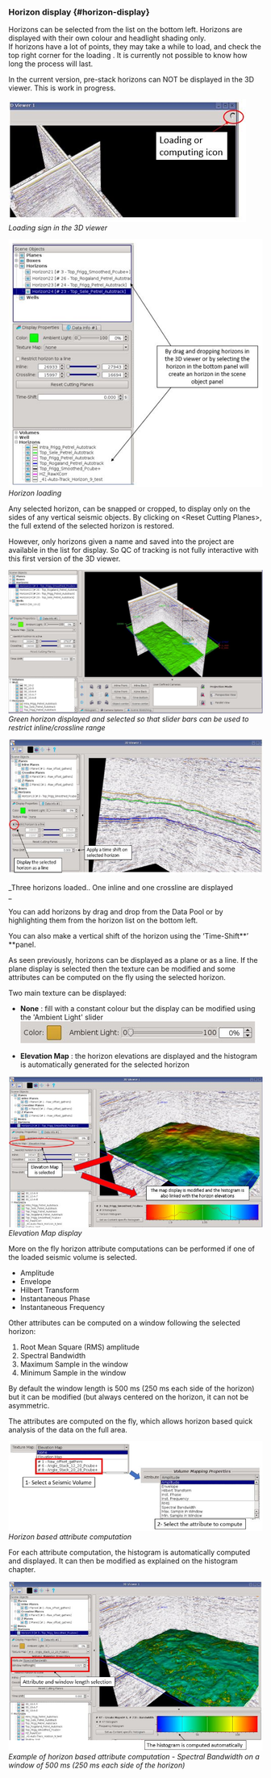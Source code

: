 ### Horizon display {#horizon-display}

Horizons can be selected from the list on the bottom left. Horizons are displayed with their own colour and headlight shading only.  
If horizons have a lot of points, they may take a while to load, and check the top right corner for the loading . It is currently not possible to know how long the process will last.

In the current version, pre-stack horizons can NOT be displayed in the 3D viewer. This is work in progress.

![](/assets/3dviewer_loading.JPG)  
_Loading sign in the 3D viewer_

![](/assets/3dviewer_horizon.JPG)  
_Horizon loading_

Any selected horizon, can be snapped or cropped, to display only on the sides of any vertical seismic objects. By clicking on &lt;Reset Cutting Planes&gt;, the full extend of the selected horizon is restored.

However, only horizons given a name and saved into the project are available in the list for display. So  QC of tracking is not fully interactive with this first version of the 3D viewer.

![](/assets/3dviewer_hz1.JPG)_Green horizon displayed and selected so that slider bars can be used to restrict inline/crossline range_

![](/assets/3dviewer_hz2.JPG)

_Three horizons loaded.. One inline and one crossline are displayed            
_

You can add horizons by drag and drop from the Data Pool or by highlighting them from the horizon list on the bottom left.

You can also make a vertical shift of the horizon using the ‘Time-Shift**’ **panel.

As seen previously, horizons can be displayed as a plane or as a line. If the plane display is selected then the texture can be modified and some attributes can be computed on the fly using the selected horizon.

Two main texture can be displayed:

* **None** : fill with a constant colour but the display can be modified using the 'Ambient Light' slider  
  ![](/assets/3dviewer_hz3.JPG)

* **Elevation Map** : the horizon elevations are displayed and the histogram is automatically generated for the selected horizon

![](/assets/3dviewer_hz4.JPG)  
_Elevation Map display_

More on the fly horizon attribute computations can be performed if one of the loaded seismic volume is selected.

* Amplitude
* Envelope
* Hilbert Transform
* Instantaneous Phase
* Instantaneous Frequency

Other attributes can be computed on a window following the selected horizon:

1. Root Mean Square \(RMS\) amplitude
2. Spectral Bandwidth
3. Maximum Sample in the window
4. Minimum Sample in the window

By default the window length is 500 ms \(250 ms each side of the horizon\) but it can be modified \(but always centered on the horizon, it can not be asymmetric. 

The attributes are computed on the fly, which allows horizon based quick analysis of the data on the full area.

![](/assets/3dviewer_hz5.JPG)  
_Horizon based attribute computation_

For each attribute computation, the histogram is automatically computed and displayed. It can then be modified as explained on the histogram chapter.

![](/assets/3dviewer_hz6.JPG)  
_Example of horizon based attribute computation - Spectral Bandwidth on a window of 500 ms \(250 ms each side of the horizon\)_





